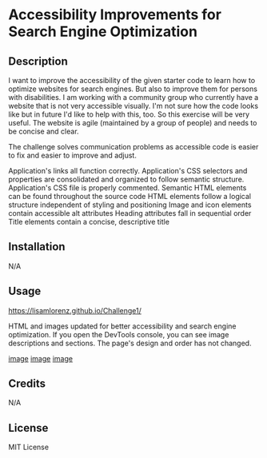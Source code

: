 # Accessibility Improvements for Search Engine Optimization

## Description

I want to improve the accessibility of the given starter code to learn how to optimize websites for search engines. But also to improve them for persons with disabilities. I am working with a community group who currently have a website that is not very accessible visually. I'm not sure how the code looks like but in future I'd like to help with this, too. So this exercise will be very useful. The website is agile (maintained by a group of people) and needs to be concise and clear.

The challenge solves communication problems as accessible code is easier to fix and easier to improve and adjust.

Application's links all function correctly.
Application's CSS selectors and properties are consolidated and organized to follow semantic structure.
Application's CSS file is properly commented.
Semantic HTML elements can be found throughout the source code
HTML elements follow a logical structure independent of styling and positioning
Image and icon elements contain accessible alt attributes
Heading attributes fall in sequential order
Title elements contain a concise, descriptive title

## Installation

N/A

## Usage

https://lisamlorenz.github.io/Challenge1/

HTML and images updated for better accessibility and search engine optimization. If you open the DevTools console, you can see image descriptions and sections. The page's design and order has not changed. 

[image](./assets/images/ScreenS01.png)
[image](./assets/images/ScreenS02.png)
[image](./assets/images/ScreenS03.png)


## Credits

N/A

## License

MIT License
